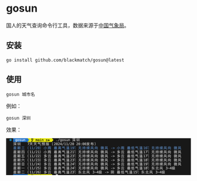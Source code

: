 # gosun

国人的天气查询命令行工具，数据来源于[中国气象局](https://weather.cma.cn)。

## 安装

```shell
go install github.com/blackmatch/gosun@latest
```

## 使用

```shell
gosun 城市名
```

例如：

```shell
gosun 深圳
```

效果：

![example](./example.jpg)